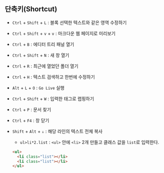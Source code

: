 ## 단축키(Shortcut)

- `Ctrl` + `Shift` + `L` : 블록 선택한 텍스트와 같은 영역 수정하기
- `Ctrl` + `Shift` + `v` + `v` : 마크다운 웹 페이지로 미리보기
- `Ctrl` + `B` : 에디터 트리 패널 열기
- `Ctrl` + `Shift` + `N` : 새 창 열기
- `Ctrl` + `R` : 최근에 열었던 폴더 열기
- `Ctrl` + `H` : 텍스트 검색하고 한번에 수정하기
- `Alt` + `L` + `O` : `Go Live` 실행
- `Ctrl` + `Shift` + `W` : 입력한 태그로 랩핑하기
- `Ctrl` + `P` : 문서 찾기
- `Ctrl` + `F4` : 창 닫기
- `Shift` + `Alt` + `↓` : 해당 라인의 텍스트 전체 복사

  - `ul>li*2.list` : `<ul>` 안에 `<li>` 2개 만들고 클래스 값을 `list`로 입력한다.

  ```html
  <ul>
    <li class="list"></li>
    <li class="list"></li>
  </ul>
  ```
